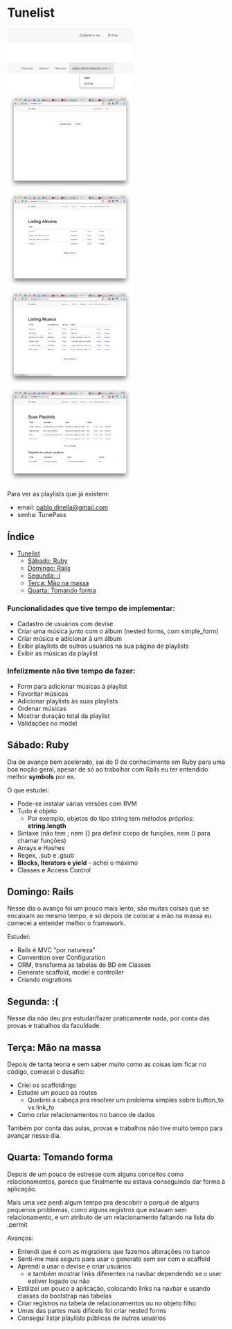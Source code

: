 # Tunelist

<img src="/desafio/tunelist_signedout.png" width="290px" alt="Header para usuários deslogados" />
<img src="/desafio/tunelist_signedin.png" width="290px" alt="Header para usuários logados" />
<img src="/desafio/tunelist_guest.png" width="290px" alt="Tela para usuários deslogados" />
<img src="/desafio/tunelist_albums.png" width="290px" alt="Tela de albúns" />
<img src="/desafio/tunelist_musics.png" width="290px" alt="Tela de músicas" />
<img src="/desafio/tunelist_playlists.png" width="290px" alt="Tela de playlists" />

Para ver as playlists que já existem:
- email: pablo.dinella@gmail.com
- senha: TunePass

## Índice

- [Tunelist](#tunelist)
	- [Sábado: Ruby](#sbado-ruby)
	- [Domingo: Rails](#domingo-rails)
	- [Segunda: :(](#segunda-)
	- [Terça: Mão na massa](#tera-mo-na-massa)
	- [Quarta: Tomando forma](#quarta-tomando-forma)

### Funcionalidades que tive tempo de implementar:

- Cadastro de usuários com devise
- Criar uma música junto com o álbum (nested forms, com simple_form)
- Criar música e adicionar à um álbum
- Exibir playlists de outros usuários na sua página de playlists
- Exibir as músicas da playlist

### Infelizmente não tive tempo de fazer:

- Form para adicionar músicas à playlist
- Favoritar músicas
- Adicionar playlists às suas playlists
- Ordenar músicas
- Mostrar duração total da playlist
- Validações no model

## Sábado: Ruby

Dia de avanço bem acelerado, sai do 0 de conhecimento em Ruby para uma boa noção geral, apesar de só ao trabalhar com Rails eu ter entendido melhor **symbols** por ex.

O que estudei:

 - Pode-se instalar várias versões com RVM
 - Tudo é objeto
	 - Por exemplo, objetos do tipo string tem métodos próprios: **string.length**
 - Sintaxe (não tem ; nem {} pra definir corpo de funções, nem () para chamar funções)
 - Arrays e Hashes
 - Regex, .sub e .gsub
 - **Blocks, Iterators e yield** - achei o máximo
 - Classes e Access Control

## Domingo: Rails

Nesse dia o avanço foi um pouco mais lento, são muitas coisas que se encaixam ao mesmo tempo, e só depois de colocar a mão na massa eu comecei a entender melhor o framework.

Estudei:

- Rails é MVC "por natureza"
- Convention over Configuration
- ORM, transforma as tabelas do BD em Classes
- Generate scaffold, model e controller
- Criando migrations

## Segunda: :(

Nesse dia não deu pra estudar/fazer praticamente nada, por conta das provas e trabalhos da faculdade.

## Terça: Mão na massa

Depois de tanta teoria e sem saber muito como as coisas iam ficar no código, comecei o desafio:

- Criei os scaffoldings
- Estudei um pouco as routes
	- Quebrei a cabeça pra resolver um problema simples sobre button_to vs link_to
- Como criar relacionamentos no banco de dados

Também por conta das aulas, provas e trabalhos não tive muito tempo para avançar nesse dia.

## Quarta: Tomando forma

Depois de um pouco de estresse com alguns conceitos como relacionamentos, parece que finalmente eu estava conseguindo dar forma à aplicação.

Mais uma vez perdi algum tempo pra descobrir o porquê de alguns pequenos problemas,  como alguns registros que estavam sem relacionamento, e um atributo de um relacionamento faltando na lista do .permit

Avanços:

- Entendi que é com as migrations que fazemos alterações no banco
- Senti-me mais seguro para usar o generate sem ser com o scaffold
- Aprendi a usar o devise e criar usuários
	- e também mostrar links diferentes na navbar dependendo se o user estiver logado ou não
- Estilizei um pouco a aplicação, colocando links na navbar e usando classes do bootstrap nas tabelas
- Criar registros na tabela de relacionamentos ou no objeto filho
- Umas das partes mais difíceis foi criar nested forms
- Consegui listar playlists públicas de outros usuários
